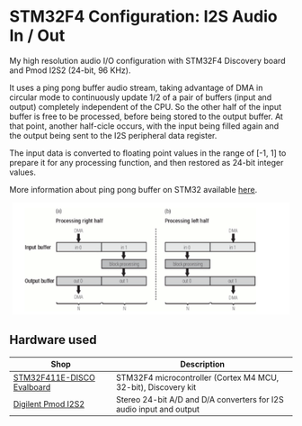 # STM32F4 Configuration: I2S Audio In / Out
My high resolution audio I/O configuration with STM32F4 Discovery board and Pmod I2S2 (24-bit, 96 KHz).

It uses a ping pong buffer audio stream, taking advantage of DMA in circular mode to continuously update 1/2 of a pair of buffers (input and output) completely independent of the CPU. So the other half of the input buffer is free to be processed, before being stored to the output buffer. At that point, another half-cicle occurs, with the input being filled again and the output being sent to the I2S peripheral data register.

The input data is converted to floating point values in the range of [-1, 1] to prepare it for any processing function, and then restored as 24-bit integer values.

More information about ping pong buffer on STM32 available [here](https://audiodsplab.wordpress.com/ping-pong-buffer-audio-stream/).

<p align=center>
  <picture>
    <img src="./Assets/doublebuffer.png" height="200"/>
  </picture>
</p>

## Hardware used

| Shop | Description |
| --- | --- |
| [STM32F411E-DISCO Evalboard](https://www.mouser.it/ProductDetail/511-STM32F411E-DISCO) | STM32F4 microcontroller (Cortex M4 MCU, 32-bit), Discovery kit |
| [Digilent Pmod I2S2](https://www.mouser.it/ProductDetail/424-410-379) | Stereo 24-bit A/D and D/A converters for I2S audio input and output |
